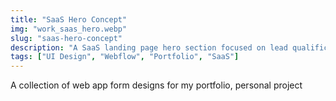 ```yaml
---
title: "SaaS Hero Concept"
img: "work_saas_hero.webp"
slug: "saas-hero-concept"
description: "A SaaS landing page hero section focused on lead qualification — part of a personal portfolio project."
tags: ["UI Design", "Webflow", "Portfolio", "SaaS"]
---
```


A collection of web app form designs for my portfolio, personal project
